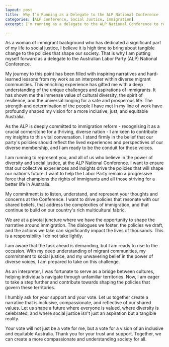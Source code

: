 ```yaml
---
layout: post
title:  Why I’m Running as a Delegate to the ALP National Conference
categories: [ALP Conference, Social Justice, Immigration]
excerpt: I'm running as a delegate to the ALP National Conference to represent diverse voices, with a deep understanding of immigrant experiences gained from my work as an interpreter. I'm committed to creating inclusive policies that reflect our shared values and aspirations. Your support will empower me to advocate for immigration reform and social justice, ensuring our party's policies resonate with the real-life experiences of our members. Together, we can shape an Australia that values and celebrates its rich cultural diversity.

---
```


As a woman of immigrant background who has dedicated a significant part of my life to social justice, I believe it is high time to bring about tangible change to the policies that shape our society. That is why I am putting myself forward as a delegate to the Australian Labor Party (ALP) National Conference.

My journey to this point has been filled with inspiring narratives and hard-learned lessons from my work as an interpreter within diverse migrant communities. This enriching experience has gifted me with a deep understanding of the unique challenges and aspirations of immigrants. It has shown me the immense value of cultural diversity, the spirit of resilience, and the universal longing for a safe and prosperous life. The strength and determination of the people I have met in my line of work have profoundly shaped my vision for a more inclusive, just, and equitable Australia.

As the ALP is deeply committed to immigration reform - recognising it as a crucial cornerstone for a thriving, diverse nation - I am keen to contribute my insights to this vital conversation. I stand firmly in the belief that our party's policies should reflect the lived experiences and perspectives of our diverse membership, and I am ready to be the conduit for those voices. 

I am running to represent you, and all of us who believe in the power of diversity and social justice, at the ALP National Conference. I want to ensure that our collective experiences and insights drive the policies that will shape our nation's future. I want to help the Labor Party remain a progressive force that champions the rights of immigrants and all those striving for a better life in Australia.

My commitment is to listen, understand, and represent your thoughts and concerns at the Conference. I want to drive policies that resonate with our shared beliefs, that address the complexities of immigration, and that continue to build on our country's rich multicultural fabric. 

We are at a pivotal juncture where we have the opportunity to shape the narrative around immigration. The dialogues we foster, the policies we draft, and the actions we take can significantly impact the lives of thousands. This is a responsibility I do not take lightly. 

I am aware that the task ahead is demanding, but I am ready to rise to the occasion. With my deep understanding of migrant communities, my commitment to social justice, and my unwavering belief in the power of diverse voices, I am prepared to take on this challenge. 

As an interpreter, I was fortunate to serve as a bridge between cultures, helping individuals navigate through unfamiliar territories. Now, I am eager to take a step further and contribute towards shaping the policies that govern these territories. 

I humbly ask for your support and your vote. Let us together create a narrative that is inclusive, compassionate, and reflective of our shared values. Let us shape a future where everyone is valued, where diversity is celebrated, and where social justice isn't just an aspiration but a tangible reality. 

Your vote will not just be a vote for me, but a vote for a vision of an inclusive and equitable Australia. Thank you for your trust and support. Together, we can create a more compassionate and understanding society for all.